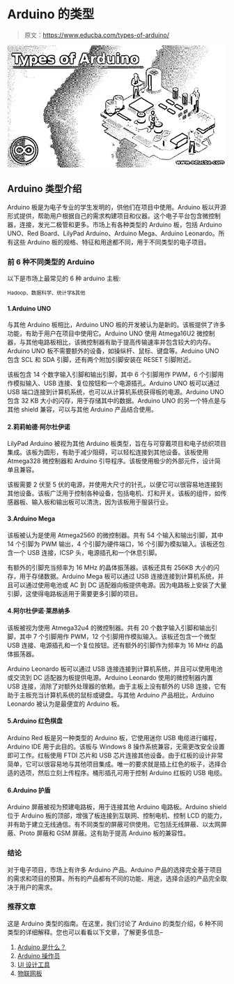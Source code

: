 # Arduino 的类型

> 原文：<https://www.educba.com/types-of-arduino/>

![Types of Arduino](img/7ccda02f3da273a57fda971dd1f2277f.png)



## Arduino 类型介绍

Arduino 板是为电子专业的学生发明的，供他们在项目中使用。Arduino 板以开源形式提供，帮助用户根据自己的需求构建项目和仪器。这个电子平台包含微控制器，连接，发光二极管和更多。市场上有各种类型的 Arduino 板，包括 Arduino UNO、Red Board、LilyPad Arduino、Arduino Mega、Arduino Leonardo。所有这些 Arduino 板的规格、特征和用途都不同，用于不同类型的电子项目。

### 前 6 种不同类型的 Arduino

以下是市场上最常见的 6 种 arduino 主板:

<small>Hadoop、数据科学、统计学&其他</small>

#### 1.Arduino UNO

与其他 Arduino 板相比，Arduino UNO 板的开发被认为是新的。该板提供了许多功能，有助于用户在项目中使用它。Arduino UNO 使用 Atmega16U2 微控制器，与其他电路板相比，该微控制器有助于提高传输速率并包含较大的内存。Arduino UNO 板不需要额外的设备，如操纵杆、鼠标、键盘等。Arduino UNO 包含 SCL 和 SDA 引脚，还有两个附加引脚安装在 RESET 引脚附近。

该板包含 14 个数字输入引脚和输出引脚，其中 6 个引脚用作 PWM，6 个引脚用作模拟输入、USB 连接、复位按钮和一个电源插孔。Arduino UNO 板可以通过 USB 端口连接到计算机系统，也可以从计算机系统获得板的电源。Arduino UNO 包含 32 KB 大小的闪存，用于存储其中的数据。Arduino UNO 的另一个特点是与其他 shield 兼容，可以与其他 Arduino 产品结合使用。

#### 2.莉莉帕德·阿尔杜伊诺

LilyPad Arduino 被视为其他 Arduino 板类型，旨在与可穿戴项目和电子纺织项目集成。该板为圆形，有助于减少阻碍，可以轻松连接到其他设备。该板使用 Atmega328 微控制器和 Arduino 引导程序。该板使用极少的外部元件，设计简单且兼容。

该板需要 2 伏至 5 伏的电源，并使用大尺寸的针孔，以便它可以很容易地连接到其他设备。该板广泛用于控制各种设备，包括电机、灯和开关。该板的组件，如传感器板、输入板和输出板可以清洗，因为该板用于服装行业。

#### 3.Arduino Mega

该板被认为是使用 Atmega2560 的微控制器。共有 54 个输入和输出引脚，其中 14 个引脚为 PWM 输出，4 个引脚为硬件端口，16 个引脚为模拟输入。该板还包含一个 USB 连接，ICSP 头，电源插孔和一个休息引脚。

有额外的引脚充当频率为 16 MHz 的晶体振荡器。该板还具有 256KB 大小的闪存，用于存储数据。Arduino Mega 板可以通过 USB 连接连接到计算机系统，并且可以通过使用电池或 AC 到 DC 适配器向板提供电源。因为电路板上安装了大量引脚，这使得电路板适用于需要更多引脚的项目。

#### 4.阿尔杜伊诺·莱昂纳多

该板被视为使用 Atmega32u4 的微控制器。共有 20 个数字输入引脚和输出引脚，其中 7 个引脚用作 PWM，12 个引脚用作模拟输入。该板还包含一个微型 USB 连接、电源插孔和一个复位按钮。还有额外的引脚作为频率为 16 MHz 的晶体振荡器。

Arduino Leonardo 板可以通过 USB 连接连接到计算机系统，并且可以使用电池或交流到 DC 适配器为板提供电源。Arduino Leonardo 使用的微控制器内置 USB 连接，消除了对额外处理器的依赖。由于主板上没有额外的 USB 连接，它有助于主板充当计算机系统的鼠标或键盘。与其他 Arduino 产品相比，Arduino Leonardo 被认为是最便宜的 Arduino 板。

#### 5.Arduino 红色棋盘

Arduino Red 板是另一种类型的 Arduino 板，它使用迷你 USB 电缆进行编程，Arduino IDE 用于此目的。该板与 Windows 8 操作系统兼容，无需更改安全设置即可工作。红板使用 FTDI 芯片和 USB 芯片连接其他设备。由于红板的设计非常简单，它可以很容易地与其他项目集成。唯一的要求就是插上红色的板子，选择合适的选项，然后立刻上传程序。桶形插孔可用于控制 Arduino 红板的 USB 电缆。

#### 6.Arduino 护盾

Arduino 屏蔽被视为预建电路板，用于连接其他 Arduino 电路板。Arduino shield 位于 Arduino 板的顶部，增强了板连接到互联网、控制电机、控制 LCD 的能力，并有助于建立无线通信。有不同类型的屏蔽可供使用。它包括无线屏蔽、以太网屏蔽、Proto 屏蔽和 GSM 屏蔽。这有助于提高 Arduino 板的兼容性。

### 结论

对于电子项目，市场上有许多 Arduino 产品。Arduino 产品的选择完全基于项目的需求和项目的预算。所有的产品都有不同的功能、用途，选择合适的产品完全取决于用户的需求。

### 推荐文章

这是 Arduino 类型的指南。在这里，我们讨论了 Arduino 的类型介绍，6 种不同类型的详细解释。您也可以看看以下文章，了解更多信息–

1.  [Arduino 是什么？](https://www.educba.com/what-is-arduino/)
2.  [Arduino 操作员](https://www.educba.com/arduino-operators/)
3.  [UI 设计工具](https://www.educba.com/ui-design-tools/)
4.  [物联网板](https://www.educba.com/iot-boards/)






